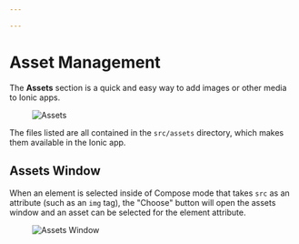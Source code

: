 ```yaml
---

---
```


# Asset Management

The **Assets** section is a quick and easy way to add images or other media to Ionic apps.

<figure>
  <img alt="Assets" src="/img/studio/2/ss-assets.png" />
</figure>

The files listed are all contained in the `src/assets` directory, which makes them available in the Ionic app.

## Assets Window

When an element is selected inside of Compose mode that takes `src` as an attribute (such as an `img` tag), the "Choose" button will open the assets window and an asset can be selected for the element attribute.

<figure>
  <img alt="Assets Window" src="/img/studio/ss-assets-window.png" />
</figure>

